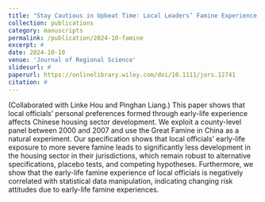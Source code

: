 ```yaml
---
title: "Stay Cautious in Upbeat Time: Local Leaders’ Famine Experience and Development Strategy of Housing Sector in China"
collection: publications
category: manuscripts
permalink: /publication/2024-10-famine
excerpt: #
date: 2024-10-10
venue: 'Journal of Regional Science'
slidesurl: #
paperurl: https://onlinelibrary.wiley.com/doi/10.1111/jors.12741
citation: #
---
```


(Collaborated with Linke Hou and Pinghan Liang.)
This paper shows that local officials’ personal preferences formed through early-life experience affects Chinese housing sector development. We exploit a county-level panel between 2000 and 2007 and use the Great Famine in China as a natural
experiment. Our specification shows that local officials’ early-life exposure to more severe famine leads to significantly less development in the housing sector in their jurisdictions, which remain robust to alternative specifications, placebo tests, and competing hypotheses. Furthermore, we show that the early-life famine experience of local officials is negatively correlated with statistical data manipulation, indicating changing risk attitudes due to early-life famine experiences.

